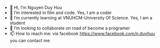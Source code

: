 - 👋 Hi, I’m Nguyen Duy Huu
- 👀 I’m interested in film and code. Yes, I am a coder
- 🌱 I’m currently learning at VNUHCM-University Of Science. Yes, I am a student
- 💞️ I’m looking to collaborate on road of become a programer
- 📫 How to reach me: via facebook https://www.facebook.com/n.duyhuu you can contact me 

<!---
duyhuu998/duyhuu998 is a ✨ special ✨ repository because its `README.md` (this file) appears on your GitHub profile.
You can click the Preview link to take a look at your changes.
--->
